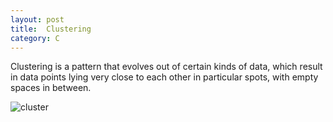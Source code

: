 ```yaml
---
layout: post
title:  Clustering
category: C
---
```


Clustering is a pattern that evolves out of certain kinds of data, which result in data points lying very close to each other in particular spots, with empty spaces in between.

![cluster](https://upload.wikimedia.org/wikipedia/commons/thumb/2/28/DBSCAN-Gaussian-data.svg/434px-DBSCAN-Gaussian-data.svg.png)
